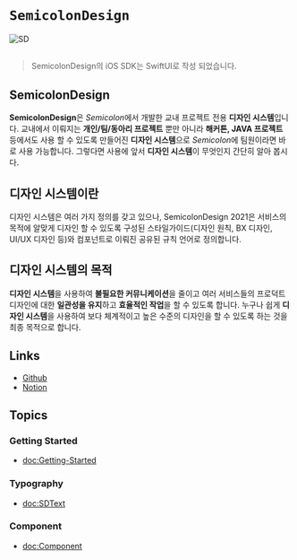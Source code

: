 # ``SemicolonDesign``

![SD](SemicolonDesignCover)

##
> SemicolonDesign의 iOS SDK는 SwiftUI로 작성 되었습니다.

## SemicolonDesign

**SemicolonDesign**은 *Semicolon*에서 개발한 교내 프로젝트 전용 **디자인 시스템**입니다.
교내에서 이뤄지는 **개인/팀/동아리 프로젝트** 뿐만 아니라 **해커톤, JAVA 프로젝트** 등에서도 사용 할 수 있도록 만들어진 **디자인 시스템**으로 *Semicolon*에 팀원이라면 바로 사용 가능합니다. 그렇다면  사용에 앞서 **디자인 시스템**이 무엇인지 간단히 알아 봅시다.

## 디자인 시스템이란

디자인 시스템은 여러 가지 정의를 갖고 있으나, SemicolonDesign 2021은 서비스의 목적에 알맞게 디자인 할 수 있도록 구성된 스타일가이드(디자인 원칙, BX 디자인, UI/UX 디자인 등)와 컴포넌트로 이뤄진 공유된 규칙 언어로 정의합니다.


## 디자인 시스템의 목적

**디자인 시스템**을 사용하여 **불필요한 커뮤니케이션**을 줄이고 여러 서비스들의 프로덕트 디자인에 대한 **일관성을 유지**하고 **효율적인 작업**을 할 수 있도록 합니다. 누구나 쉽게 **디자인 시스템**을 사용하여 보다 체계적이고 높은 수준의 디자인을 할 수 있도록 하는 것을 최종 목적으로 합니다.

## Links

* [Github](https://github.com/semicolondsm/SemicolonDesign_iOS)
* [Notion](https://www.notion.so/semicolon-dsm/Semicolon-Design-2021-e9e23681223a4070bf2ad004541864e8)

## Topics

### Getting Started

- <doc:Getting-Started>

### Typography

- <doc:SDText>

### Component

- <doc:Component>
